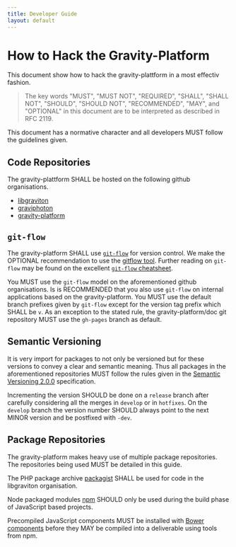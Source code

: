 ```yaml
---
title: Developer Guide
layout: default
---
```

# How to Hack the Gravity-Platform

This document show how to hack the gravity-plattform in a most effectiv fashion.

> The key words "MUST", "MUST NOT", "REQUIRED", "SHALL", "SHALL NOT",
> "SHOULD", "SHOULD NOT", "RECOMMENDED",  "MAY", and "OPTIONAL" in
> this document are to be interpreted as described in RFC 2119.

This document has a normative character and all developers MUST follow the
guidelines given.

## Code Repositories

The gravity-plattform SHALL be hosted on the following github organisations.

- [libgraviton](https://github.com/libgraviton)
- [graviphoton](https://github.com/graviphoton)
- [gravity-platform](https://github.com/gravity-platform)

## ``git-flow``

The gravity-platform SHALL use [``git-flow``](http://nvie.com/git-model/) for version control.
We make the OPTIONAL recommendation to use the [gitflow tool](https://github.com/nvie/gitflow).
Further reading on ``git-flow`` may be found on the excellent
[``git-flow`` cheatsheet](http://danielkummer.github.io/git-flow-cheatsheet/).

You MUST use the ``git-flow`` model on the aforementioned github organisations.
Is is RECOMMENDED that you also use ``git-flow`` on internal applications based on the gravity-platform.
You MUST use the default branch prefixes given by ``git-flow`` except for the version tag prefix 
which SHALL be ``v``. As an exception to the stated rule, the gravity-platform/doc git repository
MUST use the ``gh-pages`` branch as default.

## Semantic Versioning

It is very import for packages to not only be versioned but for these versions to
convey a clear and semantic meaning. Thus all packages in the aforementioned repositories
MUST follow the rules given in the [Semantic Versioning 2.0.0](http://semver.org/spec/v2.0.0.html)
specification.

Incrementing the version SHOULD be done on a ``release`` branch after carefully considering
all the merges in ``develop`` or in ``hotfixes``. On the ``develop`` branch the version number
SHOULD always point to the next MINOR version and be postfixed with ``-dev``.

## Package Repositories

The gravity-platform makes heavy use of multiple package repositories. The repositories being used
MUST be detailed in this guide.

The PHP package archive [packagist](https://packagist.org/) SHALL be used for code in the libgraviton
organisation.

Node packaged modules [npm](https://npmjs.org/) SHOULD only be used during the build phase of JavaScript based
projects.

Precompiled JavaScript components MUST be installed with [Bower components](http://sindresorhus.com/bower-components/)
before they MAY be compiled into a deliverable using tools from npm.

